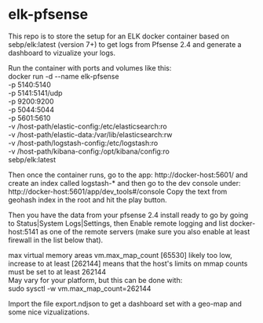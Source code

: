 # elk-pfsense
This repo is to store the setup for an ELK docker container based on sebp/elk:latest (version 7+) to get logs from Pfsense 2.4 and generate a dashboard to vizualize your logs.

Run the container with ports and volumes like this:\
docker run -d  --name elk-pfsense \
-p 5140:5140 \
-p 5141:5141/udp \
-p 9200:9200 \
-p 5044:5044 \
-p 5601:5610 \
-v /host-path/elastic-config:/etc/elasticsearch:ro \
-v /host-path/elastic-data:/var/lib/elasticsearch:rw \
-v /host-path/logstash-config:/etc/logstash:ro \
-v /host-path/kibana-config:/opt/kibana/config:ro \
sebp/elk:latest

Then once the container runs, go to the app: http://docker-host:5601/ and create an index called logstash-* and then go to the dev console under: http://docker-host:5601/app/dev_tools#/console
Copy the text from geohash index in the root and hit the play button.

Then you have the data from your pfsense 2.4 install ready to go by going to Status|System Logs|Settings, then Enable remote logging and list docker-host:5141 as one of the remote servers (make sure you also enable at least firewall in the list below that).

max virtual memory areas vm.max_map_count [65530] likely too low, increase to at least [262144] means that the host's limits on mmap counts must be set to at least 262144\
May vary for your platform, but this can be done with: \
sudo sysctl -w vm.max_map_count=262144

Import the file export.ndjson to get a dashboard set with a geo-map and some nice vizualizations.
